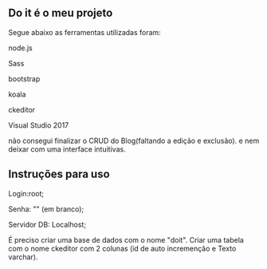 ## Do it é o meu projeto 

Segue abaixo as ferramentas utilizadas foram:

node.js

Sass

bootstrap

koala

ckeditor

Visual Studio 2017

não consegui finalizar o CRUD do Blog(faltando a edição e exclusão). e nem deixar com uma interface intuitivas.


## Instruções para uso

Login:root;

Senha: "" (em branco);

Servidor DB: Localhost;


É preciso criar uma base de dados com o nome "doit". 
Criar uma tabela com o nome ckeditor com 2 colunas (id de auto incremenção e Texto varchar).
